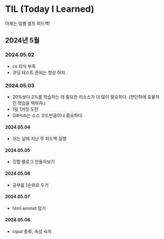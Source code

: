 # TIL (Today I Learned)
아래는 일별 셀프 피드백!

## 2024년 5월

### 2024.05.02
- cs 지식 부족
- 코딩 테스트 준비는 항상 하자.

### 2024.05.03
- 20%보다 2%를 학습하는 데 필요한 리소스가 더 많이 필요하다. (판단하에 효율적인 학습을 택하자.)
- 1일 1커밋 도전
- GitHub는 소스 코드만큼이나 중요하다.

#### 2024.05.04
- 쉬는 날에 지난 주 피드백 실행

#### 2024.05.05
- 깃헙 블로그 만들어보기

#### 2024.05.06
- 공부를 1순위로 두기

#### 2024.05.07
- html emmet 암기

#### 2024.05.08
- input 종류, 속성 숙지
